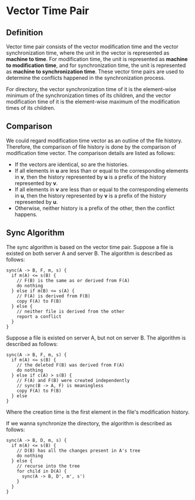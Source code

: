 # Vector Time Pair
## Definition
Vector time pair consists of the vector modification time and the vector synchronization time, where the unit in the vector is represented as __machine to time__. For modification time, the unit is represented as __machine to modification time__, and for synchronization time, the unit is represented as __machine to synchronization time__. These vector time pairs are used to determine the conflicts happened in the synchronization process.

For directory, the vector synchronization time of it is the element-wise minimum of the synchronization times of its children, and the vector modification time of it is the element-wise maximum of the modification times of its children. 

## Comparison
We could regard modification time vector as an outline of the file history. Therefore, the comparison of file history is done by the comparison of modification time vector. The comparison details are listed as follows:
- If the vectors are identical, so are the histories. 
- If all elements in **u** are less than or equal to the corresponding elements in **v**, then the history represented by **u** is a prefix of the history represented by **v**.
- If all elements in **v** are less than or equal to the corresponding elements in **u**, then the history represented by **v** is a prefix of the history represented by **u**.
- Otherwise, neither history is a prefix of the other, then the conflict happens.

## Sync Algorithm
The sync algorithm is based on the vector time pair. Suppose a file is existed on both server A and server B. The algorithm is described as follows:

```
sync(A -> B, F, m, s) {
  if m(A) <= s(B) {
    // F(B) is the same as or derived from F(A) 
    do nothing
  } else if m(B) <= s(A) {
    // F(A) is derived from F(B) 
    copy F(A) to F(B)
  } else {
    // neither file is derived from the other
    report a conflict
  }
}
```

Suppose a file is existed on server A, but not on server B. The algorithm is described as follows:

```
sync(A -> B, F, m, s) {
  if m(A) <= s(B) {
    // the deleted F(B) was derived from F(A)
    do nothing
  } else if c(A) > s(B) {
    // F(A) and F(B) were created independently
    // sync(B -> A, F) is meaningless
    copy F(A) to F(B)
  } else
}
```

Where the creation time is the first element in the file's modification history.

If we wanna synchronize the directory, the algorithm is described as follows: 

```
sync(A -> B, D, m, s) {
  if m(A) <= s(B) {
    // D(B) has all the changes present in A's tree
    do nothing
  } else {
    // recurse into the tree
    for child in D(A) {
      sync(A -> B, D', m', s')
    }
  }
}
```
